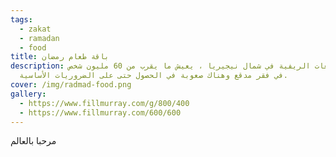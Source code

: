 ```yaml
---
tags:
  - zakat
  - ramadan
  - food
title: باقة طعام رمضان
description: في المجتمعات الريفية في شمال نيجيريا ، يعيش ما يقرب من 60 مليون شخص
  في فقر مدقع وهناك صعوبة في الحصول حتى على الضروريات الأساسية.
cover: /img/radmad-food.png
gallery:
  - https://www.fillmurray.com/g/800/400
  - https://www.fillmurray.com/600/600
---
```

مرحبا بالعالم